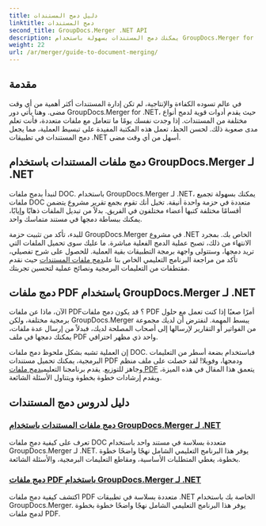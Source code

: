 ```yaml
---
title: دليل دمج المستندات
linktitle: دمج المستندات
second_title: GroupDocs.Merger .NET API
description: يمكنك دمج المستندات بسهولة باستخدام GroupDocs.Merger for .NET. استكشف الدروس التعليمية خطوة بخطوة حول دمج ملفات DOC وPDF بفعالية.
weight: 22
url: /ar/merger/guide-to-document-merging/
---
```

## مقدمة

في عالم تسوده الكفاءة والإنتاجية، لم تكن إدارة المستندات أكثر أهمية من أي وقت مضى. وهنا يأتي دور GroupDocs.Merger for .NET، حيث يقدم أدوات قوية لدمج أنواع مختلفة من المستندات. إذا وجدت نفسك يومًا ما تتعامل مع ملفات متعددة، فأنت تعلم مدى صعوبة ذلك. لحسن الحظ، تعمل هذه المكتبة المفيدة على تبسيط العملية، مما يجعل دمج المستندات في تطبيقات .NET أسهل من أي وقت مضى.

## دمج ملفات المستندات باستخدام GroupDocs.Merger لـ .NET

لنبدأ بدمج ملفات DOC. باستخدام GroupDocs.Merger لـ .NET، يمكنك بسهولة تجميع ملفات DOC متعددة في حزمة واحدة أنيقة. تخيل أنك تقوم بجمع تقرير مشروع يتضمن أقسامًا مختلفة كتبها أعضاء مختلفون في الفريق. بدلاً من تبديل الملفات ذهابًا وإيابًا، يمكنك ببساطة دمجها في مستند متماسك واحد. 

 للبدء، تأكد من تثبيت حزمة GroupDocs.Merger في مشروع .NET الخاص بك. بمجرد الانتهاء من ذلك، تصبح عملية الدمج الفعلية مباشرة. ما عليك سوى تحميل الملفات التي تريد دمجها، وستتولى واجهة برمجة التطبيقات بقية العملية. للحصول على شرح تفصيلي، تأكد من مراجعة البرنامج التعليمي الخاص بنا على[دمج ملفات المستندات](./merge-document-files/) حيث نقدم مقتطفات من التعليمات البرمجية ونصائح عملية لتحسين تجربتك.

## دمج ملفات PDF باستخدام GroupDocs.Merger لـ .NET

الآن، ماذا عن ملفات PDF؟ قد يكون دمج ملفات PDF أمرًا صعبًا إذا كنت تعمل مع حلول برمجية مختلفة، ولكن GroupDocs.Merger يبسط المهمة. لنفترض أن لديك مجموعة من الفواتير أو التقارير لإرسالها إلى أصحاب المصلحة لديك، فبدلاً من إرسال عدة ملفات، يمكنك دمجها في ملف PDF واحد ذي مظهر احترافي.

 إن العملية تشبه بشكل ملحوظ دمج ملفات DOC. فباستخدام بضعة أسطر من التعليمات البرمجية، يمكنك تحميل مستندات PDF ودمجها، وفويلا! لقد حصلت على ملف منظم وجاهز للتوزيع. يقدم برنامجنا التعليمي[دمج ملفات PDF](./merge-pdf-files/) يتعمق هذا المقال في هذه الميزة، ويقدم إرشادات خطوة بخطوة ويتناول الأسئلة الشائعة.

## دليل لدروس دمج المستندات
### [دمج ملفات المستندات باستخدام GroupDocs.Merger لـ .NET](./merge-document-files/)
تعرف على كيفية دمج ملفات DOC متعددة بسلاسة في مستند واحد باستخدام GroupDocs.Merger لـ .NET. يوفر هذا البرنامج التعليمي الشامل نهجًا واضحًا خطوة بخطوة، يغطي المتطلبات الأساسية، ومقاطع التعليمات البرمجية، والأسئلة الشائعة.
### [دمج ملفات PDF باستخدام GroupDocs.Merger لـ .NET](./merge-pdf-files/)
اكتشف كيفية دمج ملفات PDF متعددة بسلاسة في تطبيقات .NET الخاصة بك باستخدام GroupDocs.Merger. يوفر هذا البرنامج التعليمي الشامل نهجًا واضحًا خطوة بخطوة لدمج ملفات PDF.